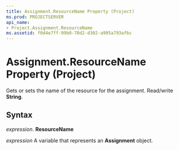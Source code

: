 ```yaml
---
title: Assignment.ResourceName Property (Project)
ms.prod: PROJECTSERVER
api_name:
- Project.Assignment.ResourceName
ms.assetid: f0d4e7ff-99b0-70d2-d302-a995a793afbc
---
```



# Assignment.ResourceName Property (Project)

Gets or sets the name of the resource for the assignment. Read/write  **String**.


## Syntax

 _expression_. **ResourceName**

 _expression_ A variable that represents an **Assignment** object.


